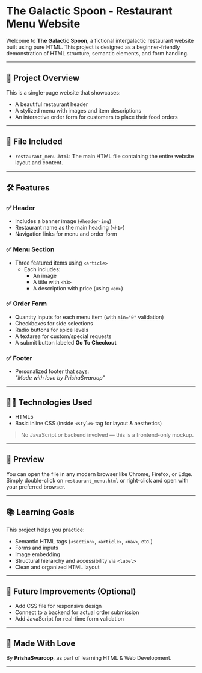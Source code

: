 # The Galactic Spoon - Restaurant Menu Website

Welcome to **The Galactic Spoon**, a fictional intergalactic restaurant website built using pure HTML. This project is designed as a beginner-friendly demonstration of HTML structure, semantic elements, and form handling.

---

## 🌌 Project Overview

This is a single-page website that showcases:
- A beautiful restaurant header
- A stylized menu with images and item descriptions
- An interactive order form for customers to place their food orders

---

## 📂 File Included

- `restaurant_menu.html`: The main HTML file containing the entire website layout and content.

---

## 🛠 Features

### ✅ Header
- Includes a banner image (`#header-img`)
- Restaurant name as the main heading (`<h1>`)
- Navigation links for menu and order form

### ✅ Menu Section
- Three featured items using `<article>`
  - Each includes:
    - An image
    - A title with `<h3>`
    - A description with price (using `<em>`)

### ✅ Order Form
- Quantity inputs for each menu item (with `min="0"` validation)
- Checkboxes for side selections
- Radio buttons for spice levels
- A textarea for custom/special requests
- A submit button labeled **Go To Checkout**

### ✅ Footer
- Personalized footer that says:  
  _"Made with love by PrishaSwaroop"_

---

## 🧑‍💻 Technologies Used

- HTML5  
- Basic inline CSS (inside `<style>` tag for layout & aesthetics)  
> No JavaScript or backend involved — this is a frontend-only mockup.

---

## 📸 Preview

You can open the file in any modern browser like Chrome, Firefox, or Edge. Simply double-click on `restaurant_menu.html` or right-click and open with your preferred browser.

---

## 📚 Learning Goals

This project helps you practice:
- Semantic HTML tags (`<section>`, `<article>`, `<nav>`, etc.)
- Forms and inputs
- Image embedding
- Structural hierarchy and accessibility via `<label>`
- Clean and organized HTML layout

---

## 🚀 Future Improvements (Optional)
- Add CSS file for responsive design
- Connect to a backend for actual order submission
- Add JavaScript for real-time form validation

---

## 💖 Made With Love

By **PrishaSwaroop**, as part of learning HTML & Web Development.

---
